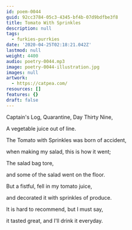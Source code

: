 ```yaml
---
id: poem-0044
guid: 92cc3784-05c3-4345-bf4b-07d9bdfbe3f8
title: Tomato With Sprinkles
description: null
tags:
  - furkies-purrkies
date: '2020-04-25T02:18:21.042Z'
lastmod: null
weight: 4400
audio: poetry-0044.mp3
image: poetry-0044-illustration.jpg
images: null
artwork:
  - https://catpea.com/
resources: []
features: {}
draft: false
---
```


Captain's Log, Quarantine, Day Thirty Nine,

A vegetable juice out of line.

The Tomato with Sprinkles was born of accident,

when making my salad, this is how it went;

The salad bag tore,

and some of the salad went on the floor.

But a fistful, fell in my tomato juice,

and decorated it with sprinkles of produce.

It is hard to recommend, but I must say,

it tasted great, and I'll drink it everyday.
